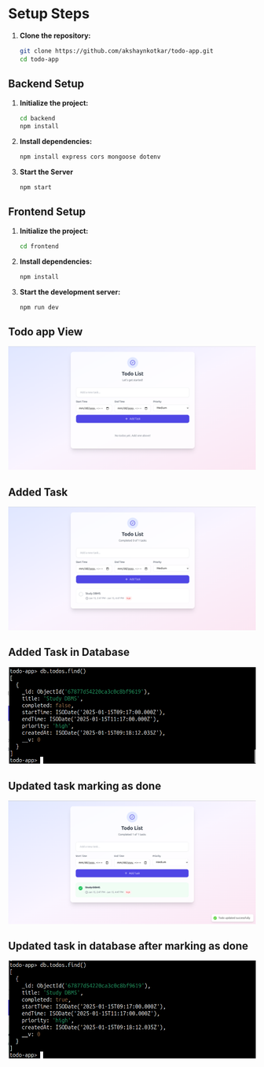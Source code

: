 # Setup Steps
1. **Clone the repository:**
    ```bash
    git clone https://github.com/akshaynkotkar/todo-app.git
    cd todo-app
    ```
## Backend Setup

1. **Initialize the project:**
    ```bash
    cd backend
    npm install
    ```

2. **Install dependencies:**
    ```bash
    npm install express cors mongoose dotenv
    ```

3. **Start the Server**
    ```bash
    npm start
    ```

## Frontend Setup

1. **Initialize the project:**
    ```bash
    cd frontend
    ```

2. **Install dependencies:**
    ```bash
    npm install
    ```

3. **Start the development server:**
    ```bash
    npm run dev
    ```
## Todo app View
![](/frontend/src/assets/images/Screenshot%20from%202025-01-15%2014-45-13.png)
## Added Task
![](/frontend/src/assets/images/Screenshot%20from%202025-01-15%2014-48-45.png)
## Added Task in Database
![](/frontend/src/assets/images/Screenshot%20from%202025-01-15%2014-49-31.png)
## Updated task marking as done
![](/frontend/src/assets/images/Screenshot%20from%202025-01-15%2014-49-51.png)
## Updated task in database after marking as done
![](/frontend/src/assets/images/Screenshot%20from%202025-01-15%2014-50-18.png)

